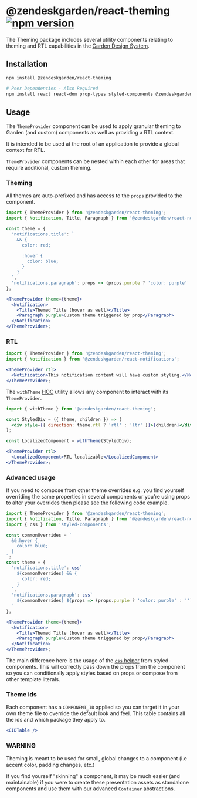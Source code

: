 # @zendeskgarden/react-theming [![npm version](https://img.shields.io/npm/v/@zendeskgarden/react-theming.svg?style=flat-square)](https://www.npmjs.com/package/@zendeskgarden/react-theming)

The Theming package includes several utility components relating to theming
and RTL capabilities in the [Garden Design System](https://zendeskgarden.github.io/).

## Installation

```sh
npm install @zendeskgarden/react-theming

# Peer Dependencies - Also Required
npm install react react-dom prop-types styled-components @zendeskgarden/react-theming
```

## Usage

The `ThemeProvider` component can be used to apply granular theming to
Garden (and custom) components as well as providing a RTL context.

It is intended to be used at the root of an application to provide a global
context for RTL.

`ThemeProvider` components can be nested within each other for areas that require
additional, custom theming.

### Theming

All themes are auto-prefixed and has access to the `props` provided to the component.

```jsx static
import { ThemeProvider } from '@zendeskgarden/react-theming';
import { Notification, Title, Paragraph } from '@zendeskgarden/react-notifications';

const theme = {
  'notifications.title': `
    && {
      color: red;

      :hover {
        color: blue;
      }
    }
  `,
  'notifications.paragraph': props => (props.purple ? 'color: purple' : '')
};

<ThemeProvider theme={theme}>
  <Notification>
    <Title>Themed Title (hover as well)</Title>
    <Paragraph purple>Custom theme triggered by prop</Paragraph>
  </Notification>
</ThemeProvider>;
```

### RTL

```jsx static
import { ThemeProvider } from '@zendeskgarden/react-theming';
import { Notification } from '@zendeskgarden/react-notifications';

<ThemeProvider rtl>
  <Notification>This notification content will have custom styling.</Notification>
</ThemeProvider>;
```

The `withTheme` [HOC](https://reactjs.org/docs/higher-order-components.html) utility
allows any component to interact with its `ThemeProvider`.

```jsx static
import { withTheme } from '@zendeskgarden/react-theming';

const StyledDiv = ({ theme, children }) => (
  <div style={{ direction: theme.rtl ? 'rtl' : 'ltr' }}>{children}</div>
);

const LocalizedComponent = withTheme(StyledDiv);

<ThemeProvider rtl>
  <LocalizedComponent>RTL localizable</LocalizedComponent>
</ThemeProvider>;
```

### Advanced usage

If you need to compose from other theme overrides e.g. you find yourself overriding
the same properties in several components or you're using props to alter your
overrides then please see the following code example.

```jsx static
import { ThemeProvider } from '@zendeskgarden/react-theming';
import { Notification, Title, Paragraph } from '@zendeskgarden/react-notifications';
import { css } from 'styled-components';

const commonOverrides = `
  &&:hover {
    color: blue;
  }
`;
const theme = {
  'notifications.title': css`
    ${commonOverrides} && {
      color: red;
    }
  `,
  'notifications.paragraph': css`
    ${commonOverrides} ${props => (props.purple ? 'color: purple' : '')};
  `
};

<ThemeProvider theme={theme}>
  <Notification>
    <Title>Themed Title (hover as well)</Title>
    <Paragraph purple>Custom theme triggered by prop</Paragraph>
  </Notification>
</ThemeProvider>;
```

The main difference here is the usage of the [`css` helper](https://www.styled-components.com/docs/api#css)
from styled-components. This will correctly pass down the props from the component so you can conditionally
apply styles based on props or compose from other template literals.

### Theme ids

Each component has a `COMPONENT_ID` applied so you can target it in your own theme
file to override the default look and feel. This table contains all the ids and which
package they apply to.

```jsx noeditor
<CIDTable />
```

### WARNING

Theming is meant to be used for small, global changes to a component
(i.e accent color, padding changes, etc.)

If you find yourself "skinning" a component, it may be much easier (and maintainable)
if you were to create these presentation assets as standalone components and use
them with our advanced `Container` abstractions.

